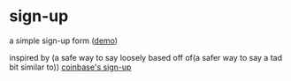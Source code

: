 # sign-up
a simple sign-up form ([demo](https://woat.github.io/signup))

inspired by (a safe way to say loosely based off of(a safer way to say a tad bit similar to)) [coinbase's sign-up](https://www.coinbase.com/signup)
